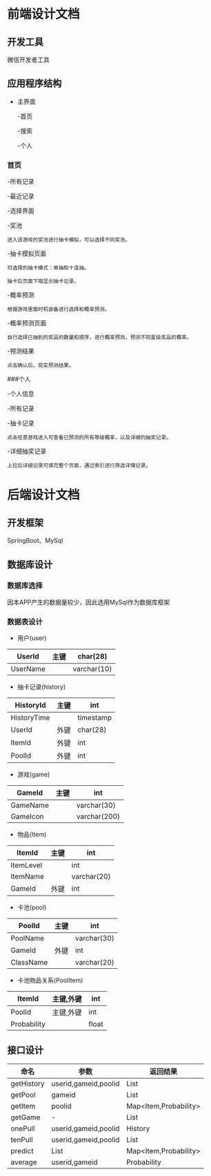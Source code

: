 # 前端设计文档

## 开发工具
微信开发者工具

## 应用程序结构
- 主界面

  -首页
  
  -搜索
  
  -个人

### 首页

-所有记录

-最近记录

  -选择界面
  
  -奖池
  
    进入该游戏的奖池进行抽卡模拟，可以选择不同奖池。
    
  -抽卡模拟页面
  
    可选择的抽卡模式：单抽和十连抽。
    
    抽卡后页面下端显示抽卡记录。
    
  -概率预测
  
    根据游戏里面时机装备进行选择和概率预测。
    
  -概率预测页面
  
    自行选择已抽到的奖品的数量和顺序，进行概率预测，预测不同星级奖品的概率。
    
  -预测结果
  
    点击确认后，现实预测结果。
   
###个人

-个人信息

-所有记录

-抽卡记录

    点击任意游戏进入可查看已预测的所有等级概率，以及详细的抽奖记录。
  
 -详细抽奖记录
 
    上拉后详细记录可填充整个页面，通过索引进行筛选详情记录。
  
# 后端设计文档

## 开发框架

SpringBoot、MySql

## 数据库设计

### 数据库选择

因本APP产生的数据量较少，因此选用MySql作为数据库框架

### 数据表设计

- 用户(user)

| UserId | 主键 | char(28) |
| --- | --- | --- |
| UserName |  | varchar(10) |
- 抽卡记录(history)

| HistoryId | 主键 | int |
| --- | --- | --- |
| HistoryTime |  | timestamp |
| UserId | 外键 | char(28) |
| ItemId | 外键 | int |
| PoolId | 外键 | int |
- 游戏(game)

| GameId | 主键 | int |
| --- | --- | --- |
| GameName |  | varchar(30) |
| GameIcon |  | varchar(200) |
- 物品(Item)

| ItemId | 主键 | int |
| --- | --- | --- |
| ItemLevel |  | int |
| ItemName |  | varchar(20) |
| GameId | 外键 | int |
- 卡池(pool)

| PoolId | 主键 | int |
| --- | --- | --- |
| PoolName |  | varchar(30) |
| GameId | 外键 | int |
| ClassName |  | varchar(20) |
- 卡池物品关系(PoolItem)

| ItemId | 主键,外键 | int |
| --- | --- | --- |
| PoolId | 主键,外键 | int |
| Probability |  | float |

## 接口设计

| 命名 | 参数 | 返回结果 |
| --- | --- | --- |
| getHistory | userid,gameid,poolid | List<History> |
| getPool | gameid | List<Pool> |
| getItem | poolid | Map<Item,Probability> |
| getGame | - | List<Game> |
| onePull | userid,gameid,poolid | History |
| tenPull | userid,gameid,poolid | List<History> |
| predict | List<History> | Map<Item,Probability> |
| average | userid,gameid | Probability |
